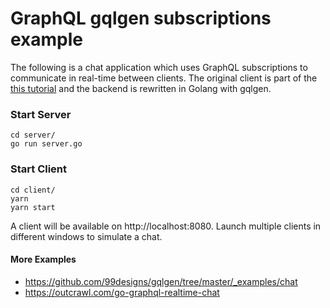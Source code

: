 # GraphQL gqlgen subscriptions example

The following is a chat application which uses GraphQL subscriptions to communicate in real-time between clients. 
The original client is part of the [this tutorial](https://www.youtube.com/watch?v=E3NHd-PkLrQ) and
the backend is rewritten in Golang with gqlgen.


### Start Server
```shell
cd server/
go run server.go
```

### Start Client
```shell
cd client/
yarn
yarn start
```

A client will be available on http://localhost:8080. Launch multiple clients in different windows to simulate a chat.

#### More Examples

- https://github.com/99designs/gqlgen/tree/master/_examples/chat
- https://outcrawl.com/go-graphql-realtime-chat
